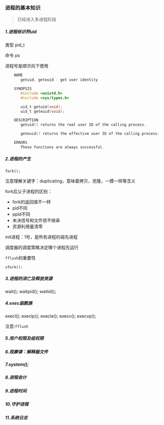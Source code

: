 ###        进程的基本知识

> 已经进入多进程阶段

##### 1.进程标识符uid
类型 pid_t

命令 ps

进程号是顺次向下使用

```c
    NAME
       getuid, geteuid - get user identity

    SYNOPSIS
       #include <unistd.h>
       #include <sys/types.h>

       uid_t getuid(void);
       uid_t geteuid(void);

    DESCRIPTION
       getuid() returns the real user ID of the calling process.

       geteuid() returns the effective user ID of the calling process.

    ERRORS
       These functions are always successful.
```



##### 2.进程的产生
    fork();

注意理解关键字：duplicating，意味着拷贝，克隆，一模一样等含义

fork后父子进程的区别：

- fork的返回值不一样
- pid不同
- ppid不同
- 未决信号和文件锁不继承
- 资源利用量清零

init进程：1号，是所有进程的祖先进程

调度器的调度策略决定哪个进程先运行

`fflush`的重要性

    vfork():

##### 3.进程的消亡及释放资源

   wait();
   waitpid();
   waitid();


##### 4.exec函数族

   execl();
   execlp();
   execle();
   execv();
   execvp();

注意:`fflush`


##### 5.用户权限及组权限

##### 6.观摩课：解释器文件

##### 7.system();

##### 8.进程会计

##### 9.进程时间

##### 10.守护进程

##### 11.系统日志

